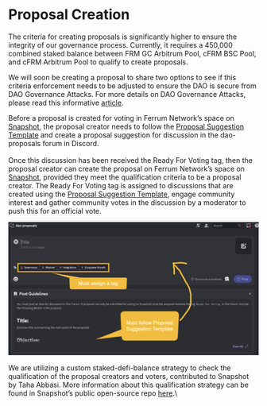 # Proposal Creation

The criteria for creating proposals is significantly higher to ensure the integrity of our governance process. Currently, it requires a 450,000 combined staked balance between FRM GC Arbitrum Pool, cFRM BSC Pool, and cFRM Arbitrum Pool to qualify to create proposals.

We will soon be creating a proposal to share two options to see if this criteria enforcement needs to be adjusted to ensure the DAO is secure from DAO Governance Attacks. For more details on DAO Governance Attacks, please read this informative [article](https://a16zcrypto.com/content/article/dao-governance-attacks-and-how-to-avoid-them/).

Before a proposal is created for voting in Ferrum Network’s space on [Snapshot](https://snapshot.org/#/ferrum-network.eth), the proposal creator needs to follow the [Proposal Suggestion Template](https://docs.google.com/document/d/1KWyIue0j64Zcoyo-chDzRvykDZq9-cCEDDpX5ewUllw/edit?usp=sharing) and create a proposal suggestion for discussion in the dao-proposals forum in Discord.\
\
Once this discussion has been received the Ready For Voting tag, then the proposal creator can create the proposal on Ferrum Network’s space on [Snapshot](https://snapshot.org/#/ferrum-network.eth), provided they meet the qualification criteria to be a proposal creator. The Ready For Voting tag is assigned to discussions that are created using the [Proposal Suggestion Template](https://docs.google.com/document/d/1KWyIue0j64Zcoyo-chDzRvykDZq9-cCEDDpX5ewUllw/edit?usp=sharing), engage community interest and gather community votes in the discussion by a moderator to push this for an official vote.

![](<../../../.gitbook/assets/Screen Shot 2023-05-17 at 10.41.21 AM.png>)

We are utilizing a custom staked-defi-balance strategy to check the qualification of the proposal creators and voters, contributed to Snapshot by Taha Abbasi. More information about this qualification strategy can be found in Snapshot’s public open-source repo [here](https://github.com/snapshot-labs/snapshot-strategies/tree/master/src/strategies/staked-defi-balance).\
